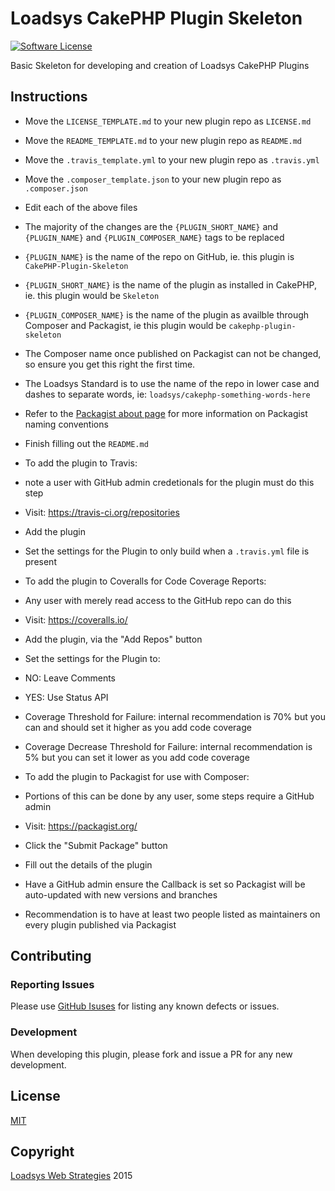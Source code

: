 # Loadsys CakePHP Plugin Skeleton

[![Software License](https://img.shields.io/badge/license-MIT-brightgreen.svg?style=flat-square)](LICENSE.md)

Basic Skeleton for developing and creation of Loadsys CakePHP Plugins

## Instructions

* Move the `LICENSE_TEMPLATE.md` to your new plugin repo as `LICENSE.md`
* Move the `README_TEMPLATE.md` to your new plugin repo as `README.md`
* Move the `.travis_template.yml` to your new plugin repo as `.travis.yml`
* Move the `.composer_template.json` to your new plugin repo as `.composer.json`

* Edit each of the above files
* The majority of the changes are the `{PLUGIN_SHORT_NAME}` and `{PLUGIN_NAME}` and `{PLUGIN_COMPOSER_NAME}` tags to be replaced
* `{PLUGIN_NAME}` is the name of the repo on GitHub, ie. this plugin is `CakePHP-Plugin-Skeleton`
* `{PLUGIN_SHORT_NAME}` is the name of the plugin as installed in CakePHP, ie. this plugin would be `Skeleton`
* `{PLUGIN_COMPOSER_NAME}` is the name of the plugin as availble through Composer and Packagist, ie this plugin would be `cakephp-plugin-skeleton`
* The Composer name once published on Packagist can not be changed, so ensure you get this right the first time.
* The Loadsys Standard is to use the name of the repo in lower case and dashes to separate words, ie: `loadsys/cakephp-something-words-here`
* Refer to the [Packagist about page](https://packagist.org/about) for more information on Packagist naming conventions
* Finish filling out the `README.md`
* To add the plugin to Travis:
 * note a user with GitHub admin credetionals for the plugin must do this step
 * Visit: https://travis-ci.org/repositories
 * Add the plugin
 * Set the settings for the Plugin to only build when a `.travis.yml` file is present

* To add the plugin to Coveralls for Code Coverage Reports:
 * Any user with merely read access to the GitHub repo can do this
 * Visit: https://coveralls.io/
 * Add the plugin, via the "Add Repos" button
 * Set the settings for the Plugin to:
 * NO: Leave Comments
 * YES: Use Status API
 * Coverage Threshold for Failure: internal recommendation is 70% but you can and should set it higher as you add code coverage
 * Coverage Decrease Threshold for Failure: internal recommendation is 5% but you can set it lower as you add code coverage

* To add the plugin to Packagist for use with Composer:
 * Portions of this can be done by any user, some steps require a GitHub admin
 * Visit: https://packagist.org/
 * Click the "Submit Package" button
 * Fill out the details of the plugin
 * Have a GitHub admin ensure the Callback is set so Packagist will be auto-updated with new versions and branches
 * Recommendation is to have at least two people listed as maintainers on every plugin published via Packagist

## Contributing

### Reporting Issues

Please use [GitHub Isuses](https://github.com/loadsys/CakePHP-Plugin-Skeleton/issues) for listing any known defects or issues.

### Development

When developing this plugin, please fork and issue a PR for any new development.

## License ##

[MIT](https://github.com/loadsys/CakePHP-Plugin-Skeleton/blob/master/LICENSE.md)


## Copyright ##

[Loadsys Web Strategies](http://www.loadsys.com) 2015
